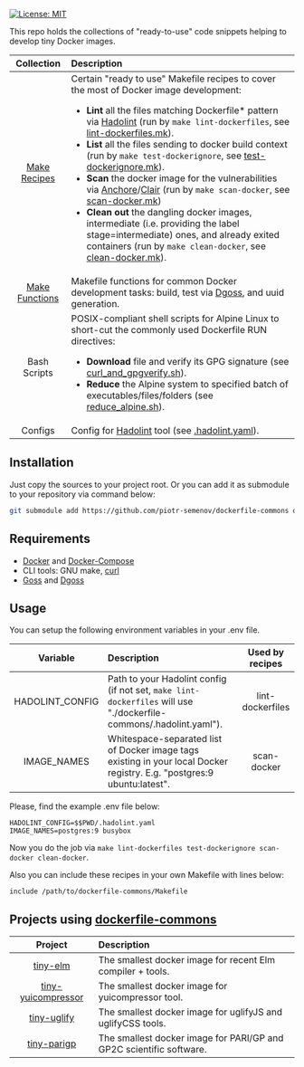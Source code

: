 [![License: MIT](https://img.shields.io/badge/License-MIT-yellow.svg)](https://opensource.org/licenses/MIT)

This repo holds the collections of "ready-to-use" code snippets helping to develop tiny Docker images.

| Collection | Description |
|:----------:|:------------|
| [Make Recipes](./recipes) | Certain "ready to use" Makefile recipes to cover the most of Docker image development:<BR> <UL><LI>**Lint** all the files matching Dockerfile* pattern via [Hadolint](https://github.com/hadolint/hadolint) (run by `make lint-dockerfiles`, see [lint-dockerfiles.mk](./recipes/lint-dockerfiles.mk)).</LI> <LI>**List** all the files sending to docker build context (run by `make test-dockerignore`, see [test-dockerignore.mk](./recipes/test-dockerignore.mk)).</LI> <LI>**Scan** the docker image for the vulnerabilities via [Anchore](https://github.com/anchore/anchore-engine)/[Clair](https://github.com/arminc/clair-scanner) (run by `make scan-docker`, see [scan-docker.mk](./recipes/scan-docker.mk))</LI> <LI>**Clean out** the dangling docker images, intermediate (i.e. providing the label stage=intermediate) ones, and already exited containers (run by `make clean-docker`, see [clean-docker.mk](./recipes/clean-docker.mk)).</LI></UL> |
| [Make Functions](./docker-funcs.mk) | Makefile functions for common Docker development tasks: build, test via [Dgoss](https://github.com/aelsabbahy/goss/tree/master/extras/dgoss), and uuid generation. |
| Bash Scripts | POSIX-compliant shell scripts for Alpine Linux to short-cut the commonly used Dockerfile RUN directives:<BR> <UL><LI>**Download** file and verify its GPG signature (see [curl_and_gpgverify.sh](./curl_and_gpgverify.sh)).</LI> <LI>**Reduce** the Alpine system to specified batch of executables/files/folders (see [reduce_alpine.sh](./reduce_alpine.sh)).</LI></UL> |
| Configs | Config for [Hadolint](https://github.com/hadolint/hadolint) tool (see [.hadolint.yaml](.hadolint.yaml)). |


## Installation

Just copy the sources to your project root. Or you can add it as submodule to your repository via command below:

```bash
git submodule add https://github.com/piotr-semenov/dockerfile-commons dockerfile-commons
```

## Requirements

  * [Docker](https://docs.docker.com/engine/install/) and [Docker-Compose](https://docs.docker.com/compose/install/)
  * CLI tools: GNU make, [curl](https://curl.se)
  * [Goss](https://github.com/aelsabbahy/goss) and [Dgoss](https://github.com/aelsabbahy/goss/tree/master/extras/dgoss)

## Usage

You can setup the following environment variables in your .env file.

| Variable | Description | Used by recipes |
|:--------:|:------------|:---------------:|
| HADOLINT_CONFIG | Path to your Hadolint config (if not set, `make lint-dockerfiles` will use "./dockerfile-commons/.hadolint.yaml"). | lint-dockerfiles |
| IMAGE_NAMES | Whitespace-separated list of Docker image tags existing in your local Docker registry. E.g. "postgres:9 ubuntu:latest". | scan-docker |

Please, find the example .env file below:

```text
HADOLINT_CONFIG=$$PWD/.hadolint.yaml
IMAGE_NAMES=postgres:9 busybox
```

Now you do the job via `make lint-dockerfiles test-dockerignore scan-docker clean-docker`.

Also you can include these recipes in your own Makefile with lines below:

```text
include /path/to/dockerfile-commons/Makefile
```

## Projects using [dockerfile-commons](https://github.com/piotr-semenov/dockerfile-commons)

| Project | Description |
|:-------:|:------------|
| [tiny-elm](https://github.com/piotr-semenov/elm-docker) | The smallest docker image for recent Elm compiler + tools. |
| [tiny-yuicompressor](https://github.com/piotr-semenov/yuicompressor-docker) | The smallest docker image for yuicompressor tool. |
| [tiny-uglify](https://github.com/piotr-semenov/uglify-docker) | The smallest docker image for uglifyJS and uglifyCSS tools. |
| [tiny-parigp](https://github.com/piotr-semenov/parigp-docker) | The smallest docker image for PARI/GP and GP2C scientific software. |

